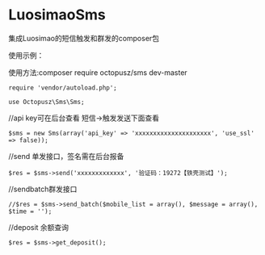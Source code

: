 # LuosimaoSms
集成Luosimao的短信触发和群发的composer包

使用示例：

使用方法:composer require octopusz/sms dev-master

`require 'vendor/autoload.php';`

`use Octopusz\Sms\Sms;`

//api key可在后台查看 短信->触发发送下面查看


`$sms = new Sms(array('api_key' => 'xxxxxxxxxxxxxxxxxxxxx', 'use_ssl' => false));
`

//send 单发接口，签名需在后台报备

`$res = $sms->send('xxxxxxxxxxxxx', '验证码：19272【铁壳测试】');
`

//sendbatch群发接口

`//$res = $sms->send_batch($mobile_list = array(), $message = array(), $time = '');
`

//deposit 余额查询

`$res = $sms->get_deposit();`

